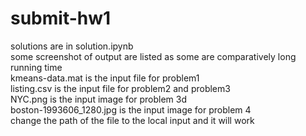 # submit-hw1
solutions are in solution.ipynb  
some screenshot of output are listed as some are comparatively long running time  
kmeans-data.mat is the input file for problem1  
listing.csv is the input file for problem2 and problem3  
NYC.png is the input image for problem 3d  
boston-1993606_1280.jpg is the input image for problem 4  
change the path of the file to the local input and it will work  


 

 
